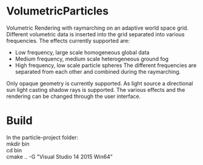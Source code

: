 # VolumetricParticles
Volumetric Rendering with raymarching on an adaptive world space grid. Different volumetric
data is inserted into the grid separated into various frequencies. The effects currently
supported are:  
* Low frequency, large scale homogeneous global data
* Medium frequency, medium scale heterogeneous ground fog
* High frequency, low scale particle spheres
The different frequencies are separated from each other and combined during the raymarching.  

Only opaque geometry is currently supported. As light source a directional sun light casting
shadow rays is supported. The various effects and the rendering can be changed through the user
interface.

# Build
In the particle-project folder:  
mkdir bin  
cd bin  
cmake .. -G "Visual Studio 14 2015 Win64"
